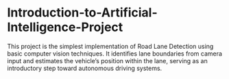 # Introduction-to-Artificial-Intelligence-Project
This project is the simplest implementation of Road Lane Detection using basic computer vision techniques. It identifies lane boundaries from camera input and estimates the vehicle’s position within the lane, serving as an introductory step toward autonomous driving systems.
